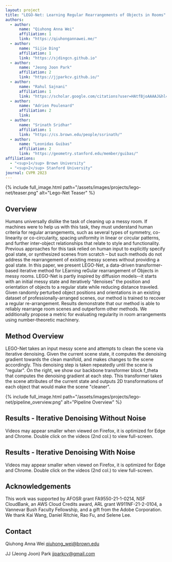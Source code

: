 ```yaml
---
layout: project
title: "LEGO-Net: Learning Regular Rearrangements of Objects in Rooms"
authors:
  - author:
      name: "Qiuhong Anna Wei"
      affiliation: 1
      link: "https://qiuhongannawei.me/"
  - author:
      name: "Sijie Ding"
      affiliation: 1
      link: "https://sjdingcn.github.io"
  - author:
      name: "Jeong Joon Park"
      affiliation: 2
      link: "https://jjparkcv.github.io/"
  - author:
      name: "Rahul Sajnani"
      affiliation: 1
      link: "https://scholar.google.com/citations?user=HAtfBjoAAAAJ&hl=en&oi=ao"
  - author:
      name: "Adrien Poulenard"
      affiliation: 2
      link:
  - author:
      name: "Srinath Sridhar"
      affiliation: 1
      link: "https://cs.brown.edu/people/ssrinath/"
  - author:
      name: "Leonidas Guibas"
      affiliation: 2
      link: "https://geometry.stanford.edu/member/guibas/"
affiliations:
  - "<sup>1</sup> Brown University"
  - "<sup>2</sup> Stanford University"
journal: CVPR 2023
---
```


{% include full_image.html path="/assets/images/projects/lego-net/teaser.png" alt="Lego-Net Teaser" %}

## Overview

Humans universally dislike the task of cleaning up a messy room. If machines were to help us with this task, they must understand human criteria for regular arrangements, such as several types of symmetry, co-linearity or co-circularity, spacing uniformity in linear or circular patterns, and further inter-object relationships that relate to style and functionality. Previous approaches for this task relied on human input to explicitly specify goal state, or synthesized scenes from scratch – but such methods do not address the rearrangement of existing messy scenes without providing a goal state. In this paper, we present LEGO-Net, a data-driven transformer-based iterative method for LEarning reGular rearrangement of Objects in messy rooms. LEGO-Net is partly inspired by diffusion models--it starts with an initial messy state and iteratively “denoises” the position and orientation of objects to a regular state while reducing distance traveled. Given randomly perturbed object positions and orientations in an existing dataset of professionally-arranged scenes, our method is trained to recover a regular re-arrangement. Results demonstrate that our method is able to reliably rearrange room scenes and outperform other methods. We additionally propose a metric for evaluating regularity in room arrangements using number-theoretic machinery.

## Method Overview

LEGO-Net takes an input messy scene and attempts to clean the scene via iterative denoising. Given the current scene state, it computes the denoising gradient towards the clean manifold, and makes changes to the scene accordingly. This denoising step is taken repeatedly until the scene is "regular". On the right, we show our backbone transformer block f_theta that computes the denoising gradient at each step. This transformer takes the scene attributes of the current state and outputs 2D transformations of each object that would make the scene "cleaner".

{% include full_image.html path="/assets/images/projects/lego-net/pipeline_overview.png" alt="Pipeline Overview" %}

## Results - Iterative Denoising Without Noise

Videos may appear smaller when viewed on Firefox, it is optimized for Edge and Chrome. Double click on the videos (2nd col.) to view full-screen.

## Results - Iterative Denoising With Noise

Videos may appear smaller when viewed on Firefox, it is optimized for Edge and Chrome. Double click on the videos (2nd col.) to view full-screen.

## Acknowledgements

This work was supported by AFOSR grant FA9550-21-1-0214, NSF CloudBank, an AWS Cloud Credits award, ARL grant W911NF-21-2-0104, a Vannevar Bush Faculty Fellowship, and a gift from the Adobe Corporation. We thank Kai Wang, Daniel Ritchie, Rao Fu, and Selene Lee.

## Contact

Qiuhong Anna Wei [qiuhong_wei@brown.edu](qiuhong_wei@brown.edu)

JJ (Jeong Joon) Park [jjparkcv@gmail.com](jjparkcv@gmail.com)
